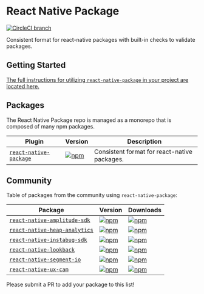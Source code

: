 # React Native Package

[![CircleCI branch](https://img.shields.io/circleci/project/github/negativetwelve/react-native-package/master.svg)](https://circleci.com/gh/negativetwelve/react-native-package)

Consistent format for react-native packages with built-in checks to validate packages.

## Getting Started

[The full instructions for utilizing `react-native-package` in your project are located here.](/packages/react-native-package#readme)

## Packages

The React Native Package repo is managed as a monorepo that is composed of many npm packages.

Plugin | Version | Description
-------|---------|------------
[`react-native-package`](/packages/react-native-package) | [![npm](https://img.shields.io/npm/v/react-native-package.svg)][npm-package] | Consistent format for react-native packages.

[npm-package]: https://www.npmjs.com/package/react-native-package

## Community

Table of packages from the community using `react-native-package`:

Package | Version | Downloads
--------|---------| ---------
[`react-native-amplitude-sdk`][gh-amplitude-sdk] | [![npm](https://img.shields.io/npm/v/react-native-amplitude-sdk.svg)][npm-amplitude-sdk] | [![npm](https://img.shields.io/npm/dt/react-native-amplitude-sdk.svg)][npm-amplitude-sdk]
[`react-native-heap-analytics`][gh-heap-analytics] | [![npm](https://img.shields.io/npm/v/react-native-heap-analytics.svg)][npm-heap-analytics] | [![npm](https://img.shields.io/npm/dt/react-native-heap-analytics.svg)][npm-heap-analytics]
[`react-native-instabug-sdk`][gh-instabug-sdk] | [![npm](https://img.shields.io/npm/v/react-native-instabug-sdk.svg)][npm-instabug-sdk] | [![npm](https://img.shields.io/npm/dt/react-native-instabug-sdk.svg)][npm-instabug-sdk]
[`react-native-lookback`][gh-lookback] | [![npm](https://img.shields.io/npm/v/react-native-lookback.svg)][npm-lookback] | [![npm](https://img.shields.io/npm/dt/react-native-lookback.svg)][npm-lookback]
[`react-native-segment-io`][gh-segment-io] | [![npm](https://img.shields.io/npm/v/react-native-segment-io.svg)][npm-segment-io] | [![npm](https://img.shields.io/npm/dt/react-native-segment-io.svg)][npm-segment-io]
[`react-native-ux-cam`][gh-ux-cam] | [![npm](https://img.shields.io/npm/v/react-native-ux-cam.svg)][npm-ux-cam] | [![npm](https://img.shields.io/npm/dt/react-native-ux-cam.svg)][npm-ux-cam]

Please submit a PR to add your package to this list!

[gh-amplitude-sdk]: https://github.com/negativetwelve/react-native-amplitude-sdk
[gh-heap-analytics]: https://github.com/negativetwelve/react-native-heap-analytics
[gh-instabug-sdk]: https://github.com/negativetwelve/react-native-instabug-sdk
[gh-lookback]: https://github.com/negativetwelve/react-native-lookback
[gh-segment-io]: https://github.com/negativetwelve/react-native-segment-io
[gh-ux-cam]: https://github.com/negativetwelve/react-native-ux-cam

[npm-amplitude-sdk]: https://www.npmjs.com/package/react-native-amplitude-sdk
[npm-heap-analytics]: https://www.npmjs.com/package/react-native-heap-analytics
[npm-instabug-sdk]: https://www.npmjs.com/package/react-native-instabug-sdk
[npm-lookback]: https://www.npmjs.com/package/react-native-lookback
[npm-segment-io]: https://www.npmjs.com/package/react-native-segment-io
[npm-ux-cam]: https://www.npmjs.com/package/react-native-ux-cam
